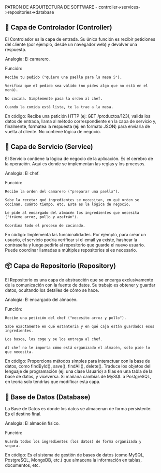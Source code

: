 PATRON DE ARQUITECTURA DE SOFTWARE - controller->services->repositories->database
## 🚪 Capa de Controlador (Controller)
El Controlador es la capa de entrada. Su única función es recibir peticiones del cliente (por ejemplo, desde un navegador web) y devolver una respuesta.

Analogía: El camarero.

Función:

    Recibe tu pedido ("quiero una paella para la mesa 5").

    Verifica que el pedido sea válido (no pides algo que no está en el menú).

    No cocina. Simplemente pasa la orden al chef.

    Cuando la comida está lista, te la trae a la mesa.

En código: Recibe una petición HTTP (ej: GET /productos/123), valida los datos de entrada, llama al método correspondiente en la capa de servicio y, finalmente, formatea la respuesta (ej: en formato JSON) para enviarla de vuelta al cliente. No contiene lógica de negocio.

## 🧠 Capa de Servicio (Service)
El Servicio contiene la lógica de negocio de la aplicación. Es el cerebro de la operación. Aquí es donde se implementan las reglas y los procesos.

Analogía: El chef.

Función:

    Recibe la orden del camarero ("preparar una paella").

    Sabe la receta: qué ingredientes se necesitan, en qué orden se cocinan, cuánto tiempo, etc. Esta es la lógica de negocio.

    Le pide al encargado del almacén los ingredientes que necesita ("tráeme arroz, pollo y azafrán").

    Coordina todo el proceso de cocinado.

En código: Implementa las funcionalidades. Por ejemplo, para crear un usuario, el servicio podría verificar si el email ya existe, hashear la contraseña y luego pedirle al repositorio que guarde el nuevo usuario. Puede coordinar llamadas a múltiples repositorios si es necesario.

## 📦 Capa de Repositorio (Repository)
El Repositorio es una capa de abstracción que se encarga exclusivamente de la comunicación con la fuente de datos. Su trabajo es obtener y guardar datos, ocultando los detalles de cómo se hace.

Analogía: El encargado del almacén.

Función:

    Recibe una petición del chef ("necesito arroz y pollo").

    Sabe exactamente en qué estantería y en qué caja están guardados esos ingredientes.

    Los busca, los coge y se los entrega al chef.

    Al chef no le importa cómo está organizado el almacén, solo pide lo que necesita.

En código: Proporciona métodos simples para interactuar con la base de datos, como findById(), save(), findAll(), delete(). Traduce los objetos del lenguaje de programación (ej: una clase Usuario) a filas en una tabla de la base de datos, y viceversa. Si mañana cambias de MySQL a PostgreSQL, en teoría solo tendrías que modificar esta capa.

## 💾 Base de Datos (Database)
La Base de Datos es donde los datos se almacenan de forma persistente. Es el destino final.

Analogía: El almacén físico.

Función:

    Guarda todos los ingredientes (los datos) de forma organizada y segura.

En código: Es el sistema de gestión de bases de datos (como MySQL, PostgreSQL, MongoDB, etc.) que almacena la información en tablas, documentos, etc.